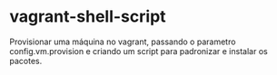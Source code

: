 # vagrant-shell-script

Provisionar uma máquina no vagrant, passando o parametro config.vm.provision e criando um script para padronizar e instalar os pacotes.
